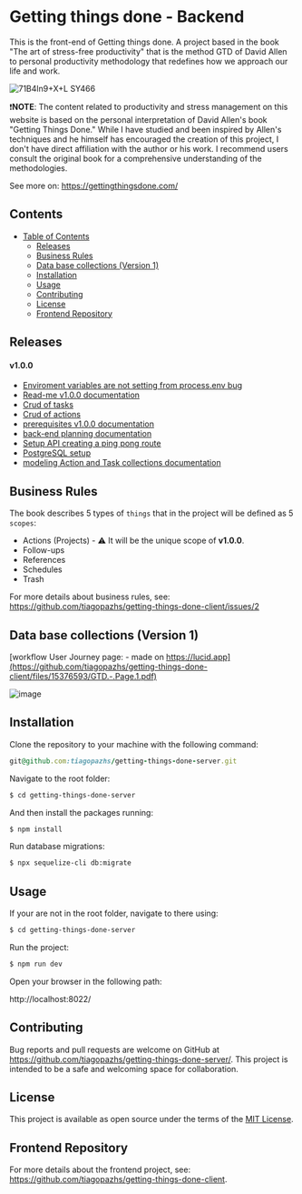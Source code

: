 # Getting things done - Backend

This is the front-end of Getting things done.
A project based in the book "The art of stress-free productivity" that is the method GTD of David Allen to personal productivity methodology that redefines how we approach our life and work.

![71B4ln9+X+L _SY466_](https://github.com/tiagopazhs/getting-things-done-client/assets/81580990/20eb368c-dfc4-4163-8440-5a898d8869bc)


❗**NOTE**: The content related to productivity and stress management on this website is based on the personal interpretation of David Allen's book "Getting Things Done." While I have studied and been inspired by Allen's techniques and he himself has encouraged the creation of this project, I don't have direct affiliation with the author or his work. I recommend users consult the original book for a comprehensive understanding of the methodologies.

See more on: https://gettingthingsdone.com/


## Contents

- [Table of Contents](#table-of-contents)
  - [Releases](#releases)
  - [Business Rules](#business-rules)
  - [Data base collections (Version 1)](#data-base-collections-version-1)
  - [Installation](#installation)
  - [Usage](#usage)
  - [Contributing](#contributing)
  - [License](#license)
  - [Frontend Repository](#frontend-repository)
 
## Releases

#### v1.0.0

- [Enviroment variables are not setting from process.env bug](https://github.com/tiagopazhs/getting-things-done-server/issues/11)
- [Read-me v1.0.0 documentation](https://github.com/tiagopazhs/getting-things-done-server/issues/8)
- [Crud of tasks](https://github.com/tiagopazhs/getting-things-done-server/issues/5)
- [Crud of actions](https://github.com/tiagopazhs/getting-things-done-server/issues/4)
- [prerequisites v1.0.0 documentation](https://github.com/tiagopazhs/getting-things-done-server/issues/3)
- [back-end planning documentation](https://github.com/tiagopazhs/getting-things-done-server/issues/1)
- [Setup API creating a ping pong route](https://github.com/tiagopazhs/getting-things-done-server/issues/7)
- [PostgreSQL setup](https://github.com/tiagopazhs/getting-things-done-server/issues/6)
- [modeling Action and Task collections documentation](https://github.com/tiagopazhs/getting-things-done-server/issues/2)


## Business Rules

The book describes 5 types of `things` that in the project will be defined as 5 `scopes`:
- Actions (Projects) - ⚠️ It will be the unique scope of **v1.0.0**.
- Follow-ups
- References
- Schedules
- Trash

For more details about business rules, see: https://github.com/tiagopazhs/getting-things-done-client/issues/2


## Data base collections (Version 1)

[workflow User Journey page: - made on https://lucid.app](https://github.com/tiagopazhs/getting-things-done-client/files/15376593/GTD.-.Page.1.pdf)

![image](https://github.com/tiagopazhs/getting-things-done-server/assets/81580990/87a9bc9d-fd77-4a93-a1e1-1291b2eba38f)

## Installation

Clone the repository to your machine with the following command:

```ruby
git@github.com:tiagopazhs/getting-things-done-server.git
```

Navigate to the root folder:

```bash
$ cd getting-things-done-server
```

And then install the packages running:

```bash
$ npm install
```

Run database migrations:

```bash
$ npx sequelize-cli db:migrate
```

## Usage

If your are not in the root folder, navigate to there using:

```bash
$ cd getting-things-done-server
```

Run the project:

```bash
$ npm run dev
```

Open your browser in the following path:

http://localhost:8022/


## Contributing
Bug reports and pull requests are welcome on GitHub at https://github.com/tiagopazhs/getting-things-done-server/. This project is intended to be a safe and welcoming space for collaboration.

## License
This project is available as open source under the terms of the [MIT License](https://opensource.org/license/MIT).

## Frontend Repository
For more details about the frontend project, see: https://github.com/tiagopazhs/getting-things-done-client.

